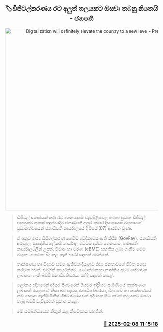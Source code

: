 <p align='center'><b><h2 align='center' title='Digitalization will definitely elevate the country to a new level - President'>🏷ඩිජිටල්කරණය රට අලුත් තලයකට ඔසවා තබනු නියතයි - ජනපති</h2></b></p>
<p align='center'><img src='https://helakuru.sgp1.cdn.digitaloceanspaces.com/esana/images/lib/anura-president-2025-fd.jpg' width='600' alt='Digitalization will definitely elevate the country to a new level - President'></p>

> ඩිජිටල් සමාජයක් කරා රට ගෙනයාමේ වැඩපිළිවෙළ හරහා ප්‍රධාන ඩිජිටල් පහසුකම් තුනක් හඳුන්වාදීම ජනාධිපති අනුර කුමාර දිසානායක මහතාගේ ප්‍රධානත්වයෙන් ජනාධිපති කාර්යාලයේ දී ඊයේ (07) ආරම්භ වුණා.

> ඒ අනුව රාජ්‍ය ඩිජිටල්කරණ ගෙවීම් වේදීකාවක් ඇති කිරීම (GovPay), ජනාධිපති අරමුදල  ප්‍රාදේශීය ලේකම් කාර්යාල මට්ටම දක්වා ගෙනයාම, තනාපති කාර්යාලවලින් උපත්, විවාහ හා මරණ (eBMD) සහතික ලබා ගැනීම මෙම මෘදුකාංග හරහා සිදු කළ හැකි බවයි සඳහන් වෙන්නේ.

> තාක්ෂණය හා විද්‍යාව සමඟ ඇතිවන දියුණුව නිසා ජනතාවගේ ජීවිත පහසු කරවන බවත්, එමගින් කාර්යක්ෂම, ගුණාත්මක හා නාස්තිය අවම සේවාවක් ලබාගත හැකි බවයි ජනාධිපතිවරයා එහිදී සඳහන් කළේ.

> ලෝකය අදියරෙන් අදියර පියවරෙන් පියවර ඉදිරියට පැමිණියේ තාක්ෂණය ලබාගත් ජයග්‍රහණ නිසා බව පැවසූ ජනාධිපතිවරයා, විද්‍යාවේ හා තාක්ෂණයේ නව සොයා ගැනීම් මිනිස් ශිෂ්ටාචාරය එක් අදිරයක සිට තවත් තලයකට ඔසවා තැබූ බවයි වැඩිදුරටත් ප්‍රකාශ කළේ.

> මේ සම්බන්ධයෙන් නිකුත් කළ නිවේදනය පහතින්. 



<h3 align='right'><a href='https://www.helakuru.lk/esana/p/107272/'>📅 2025-02-08 11:15:18</a></h3>
